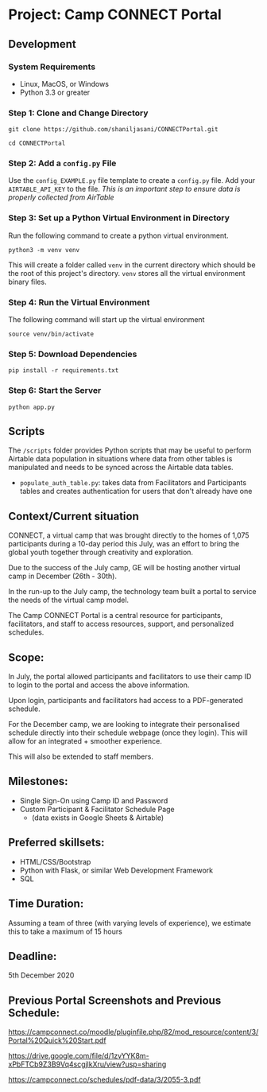 # Project: Camp CONNECT Portal

## Development

### System Requirements
* Linux, MacOS, or Windows
* Python 3.3 or greater

### Step 1: Clone and Change Directory

```
git clone https://github.com/shaniljasani/CONNECTPortal.git
```

```
cd CONNECTPortal
```
### Step 2: Add a `config.py` File
Use the `config_EXAMPLE.py` file template to create a `config.py` file. Add your `AIRTABLE_API_KEY` to the file. *This is an important step to ensure data is properly collected from AirTable*

### Step 3: Set up a Python Virtual Environment in Directory

Run the following command to create a python virtual environment.
```
python3 -m venv venv
```
This will create a folder called `venv` in the current directory which should be the root of this project's directory. `venv` stores all the virtual environment binary files.

### Step 4: Run the Virtual Environment

The following command will start up the virtual environment
```
source venv/bin/activate
```

### Step 5: Download Dependencies
```
pip install -r requirements.txt
```

### Step 6: Start the Server
```
python app.py
```

## Scripts
The `/scripts` folder provides Python scripts that may be useful to perform Airtable data population in situations where data from other tables is manipulated and needs to be synced across the Airtable data tables.

* `populate_auth_table.py`: takes data from Facilitators and Participants tables and creates authentication for users that don't already have one

## Context/Current situation

CONNECT, a virtual camp that was brought directly to the homes of 1,075 participants during a 10-day period this July, was an effort to bring the global youth together through creativity and exploration. 

Due to the success of the July camp, GE will be hosting another virtual camp in December (26th - 30th). 

In the run-up to the July camp, the technology team built a portal to service the needs of the virtual camp model.

The Camp CONNECT Portal is a central resource for participants, facilitators, and staff to access resources, support, and personalized schedules. 

## Scope:

In July, the portal allowed participants and facilitators to use their camp ID to login to the portal and access the above information. 


Upon login, participants and facilitators had access to a PDF-generated schedule. 


For the December camp, we are looking to integrate their personalised schedule directly into their schedule webpage (once they login). This will allow for an integrated + smoother experience. 


This will also be extended to staff members.

## Milestones:
* Single Sign-On using Camp ID and Password
* Custom Participant & Facilitator Schedule Page
   * (data exists in Google Sheets & Airtable)

## Preferred skillsets:
* HTML/CSS/Bootstrap
* Python with Flask, or similar Web Development Framework
* SQL 

## Time Duration:
Assuming a team of three (with varying levels of experience), we estimate this to take a maximum of 15 hours

## Deadline:
5th December 2020

## Previous Portal Screenshots and Previous Schedule:
https://campconnect.co/moodle/pluginfile.php/82/mod_resource/content/3/Portal%20Quick%20Start.pdf

https://drive.google.com/file/d/1zvYYK8m-xPbFTCb9Z3B9Vq4scgjlkXru/view?usp=sharing

https://campconnect.co/schedules/pdf-data/3/2055-3.pdf
